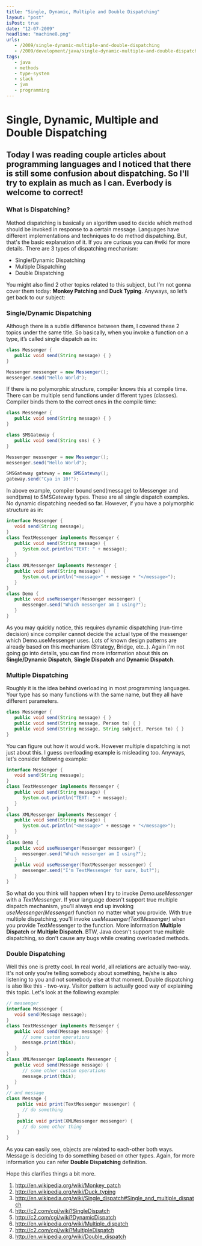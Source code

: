 ```yaml
---
title: "Single, Dynamic, Multiple and Double Dispatching"
layout: "post"
isPost: true
date: "12-07-2009"
headline: "machine8.png"
urls:
   - /2009/single-dynamic-multiple-and-double-dispatching
   - /2009/development/java/single-dynamic-multiple-and-double-dispatching
tags:
   - java
   - methods
   - type-system
   - stack
   - jvm
   - programming
---
```


# Single, Dynamic, Multiple and Double Dispatching

## Today I was reading couple articles about programming languages and I noticed that there is still some confusion about dispatching. So I'll try to explain as much as I can. Everbody is welcome to correct!

### What is Dispatching?

Method dispatching is basically an algorithm used to decide which method should be invoked in response to a certain message. Languages have different implementations and techniques to do method dispatching. But, that's the basic explanation of it. If you are curious you can #wiki for more details. There are 3 types of dispatching mechanism:

* Single/Dynamic Dispatching
* Multiple Dispatching
* Double Dispatching

You might also find 2 other topics related to this subject, but I’m not gonna cover them today: **Monkey Patching** and **Duck Typing**. Anyways, so let’s get back to our subject:

### Single/Dynamic Dispatching

Although there is a subtle difference between them, I covered these 2 topics under the same title. So basically, when you invoke a function on a type, it’s called single dispatch as in:

```java
class Messenger {
   public void send(String message) { }
}

Messenger messenger = new Messenger();
messenger.send("Hello World");
```

If there is no polymorphic structure, compiler knows this at compile time. There can be multiple send functions under different types (classes). Compiler binds them to the correct ones in the compile time:

```java
class Messenger {
   public void send(String message) { }
}

class SMSGateway {
   public void send(String sms) { }
}

Messenger messenger = new Messenger();
messenger.send("Hello World");

SMSGateway gateway = new SMSGateway();
gateway.send("Cya in 10!");
```

In above example, compiler bound send(message) to Messenger and send(sms) to SMSGateway types. These are all single dispatch examples. No dynamic dispatching needed so far. However, if you have a polymorphic structure as in:

```java
interface Messenger {
   void send(String message);
}
class TextMessenger implements Messenger {
   public void send(String message) {
      System.out.println("TEXT: " + message);
   }
}
class XMLMessenger implements Messenger {
   public void send(String message) {
      System.out.println("<message>" + message + "</message>");
   }
}
class Demo {
   public void useMessenger(Messenger messenger) {
      messenger.send("Which messenger am I using?");
   }
}
```

As you may quickly notice, this requires dynamic dispatching (run-time decision) since compiler cannot decide the actual type of the messenger which Demo.useMessenger uses. Lots of known design patterns are already based on this mechanism (Strategy, Bridge, etc..). Again I'm not going go into details, you can find more information about this on **Single/Dynamic Dispatch**, **Single Dispatch** and **Dynamic Dispatch**.

### Multiple Dispatching

Roughly it is the idea behind overloading in most programming languages. Your type has so many functions with the same name, but they all have different parameters.

```java
class Messenger {
   public void send(String message) { }
   public void send(String message, Person to) { }
   public void send(String message, String subject, Person to) { }
}
```

You can figure out how it would work. However multiple dispatching is not just about this. I guess overloading example is misleading too. Anyways, let's consider following example:

```java
interface Messenger {
   void send(String message);
}
class TextMessenger implements Messenger {
   public void send(String message) {
      System.out.println("TEXT: " + message);
   }
}
class XMLMessenger implements Messenger {
   public void send(String message) {
      System.out.println("<message>" + message + "</message>");
   }
}
class Demo {
   public void useMessenger(Messenger messenger) {
      messenger.send("Which messenger am I using?");
   }
   public void useMessenger(TextMessenger messenger) {
      messenger.send("I'm TextMessenger for sure, but?");
   }
}
```

So what do you think will happen when I try to invoke *Demo.useMessenger* with a *TextMessenger*. If your language doesn't support true multiple dispatch mechanism, you'll always end up invoking *useMessenger(Messenger)* function no matter what you provide. With true multiple dispatching, you'll invoke *useMessenger(TextMessenger)* when you provide TextMessenger to the function. More information **Multiple Dispatch** or **Multiple Dispatch**. BTW, Java doesn't support true multiple dispatching, so don't cause any bugs while creating overloaded methods.

### Double Dispatching

Well this one is pretty cool. In real world, all relations are actually two-way. It's not only you're telling somebody about something, he/she is also listening to you and not somebody else at that moment. Double dispatching is also like this - two-way. Visitor pattern is actually good way of explaining this topic. Let's look at the following example:

```java
// messenger
interface Messenger {
   void send(Message message);
}
class TextMessenger implements Messenger {
   public void send(Message message) {
      // some custom operations
      message.print(this);
   }
}
class XMLMessenger implements Messenger {
   public void send(Message message) {
      // some other custom operations
      message.print(this);
   }
}
// and message
class Message {
    public void print(TextMessenger messenger) {
      // do something
    }
    public void print(XMLMessenger messenger) {
      // do some other thing
    }
}
```

As you can easily see, objects are related to each-other both ways. Message is deciding to do something based on other types. Again, for more information you can refer **Double Dispatching** definition.

Hope this clarifies things a bit more.

1. http://en.wikipedia.org/wiki/Monkey_patch
1. http://en.wikipedia.org/wiki/Duck_typing
1. http://en.wikipedia.org/wiki/Single_dispatch#Single_and_multiple_dispatch
1. http://c2.com/cgi/wiki?SingleDispatch
1. http://c2.com/cgi/wiki?DynamicDispatch
1. http://en.wikipedia.org/wiki/Multiple_dispatch
1. http://c2.com/cgi/wiki?MultipleDispatch
1. http://en.wikipedia.org/wiki/Double_dispatch
